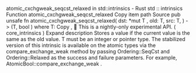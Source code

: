 atomic_cxchgweak_seqcst_relaxed in std::intrinsics - Rust
std
::
intrinsics
Function
atomic_cxchgweak_seqcst_relaxed
Copy item path
Source
pub unsafe fn atomic_cxchgweak_seqcst_relaxed<T>(
    dst:
*mut T
,
    old: T,
    src: T,
) -> (T,
bool
)
where
    T:
Copy
,
🔬
This is a nightly-only experimental API. (
core_intrinsics
)
Expand description
Stores a value if the current value is the same as the
old
value.
T
must be an integer or pointer type.
The stabilized version of this intrinsic is available on the
atomic
types via the
compare_exchange_weak
method by passing
Ordering::SeqCst
and
Ordering::Relaxed
as the success and failure parameters.
For example,
AtomicBool::compare_exchange_weak
.